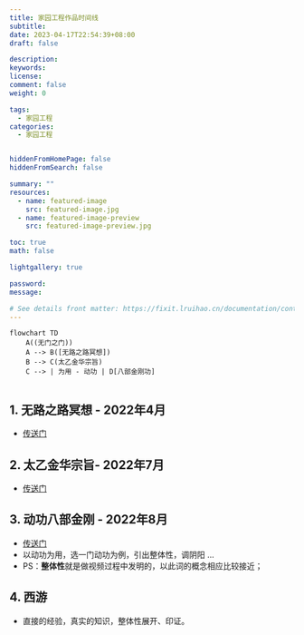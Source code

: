```yaml
---
title: 家园工程作品时间线
subtitle:
date: 2023-04-17T22:54:39+08:00
draft: false

description:
keywords:
license: 
comment: false
weight: 0

tags:
  - 家园工程
categories:
  - 家园工程


hiddenFromHomePage: false
hiddenFromSearch: false

summary: ""
resources:
  - name: featured-image
    src: featured-image.jpg
  - name: featured-image-preview
    src: featured-image-preview.jpg

toc: true
math: false

lightgallery: true

password:
message:

# See details front matter: https://fixit.lruihao.cn/documentation/content-management/introduction/#front-matter
---
```


<!--more-->

```mermaid
flowchart TD
    A((无门之门))
    A --> B([无路之路冥想])
    B --> C(太乙金华宗旨)
    C --> | 为用 - 动功 | D[八部金刚功]
    
```

## 1. 无路之路冥想 - 2022年4月
- [传送门](https://space.bilibili.com/246314854/channel/seriesdetail?sid=2220369) 

## 2. 太乙金华宗旨- 2022年7月
- [传送门](https://space.bilibili.com/246314854/channel/seriesdetail?sid=2463064)

## 3. 动功八部金刚 - 2022年8月
- [传送门](https://space.bilibili.com/246314854/channel/collectiondetail?sid=668132)
- 以动功为用，选一门动功为例，引出整体性，调阴阳 ...
- PS：**整体性**就是做视频过程中发明的，以此词的概念相应比较接近；

## 4. 西游
- 直接的经验，真实的知识，整体性展开、印证。

